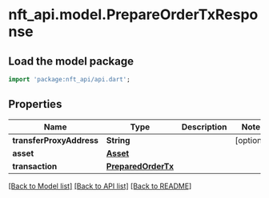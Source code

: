 # nft_api.model.PrepareOrderTxResponse

## Load the model package
```dart
import 'package:nft_api/api.dart';
```

## Properties
Name | Type | Description | Notes
------------ | ------------- | ------------- | -------------
**transferProxyAddress** | **String** |  | [optional] 
**asset** | [**Asset**](Asset.md) |  | 
**transaction** | [**PreparedOrderTx**](PreparedOrderTx.md) |  | 

[[Back to Model list]](../README.md#documentation-for-models) [[Back to API list]](../README.md#documentation-for-api-endpoints) [[Back to README]](../README.md)


